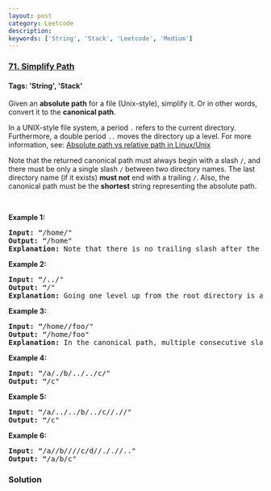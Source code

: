 ```yaml
---
layout: post
category: Leetcode
description: 
keywords: ['String', 'Stack', 'Leetcode', 'Medium']
---
```

### [71. Simplify Path](https://leetcode.com/problems/simplify-path)

#### Tags: 'String', 'Stack'

<div class="content__u3I1 question-content__JfgR"><div><p>Given an <strong>absolute path</strong> for a file (Unix-style), simplify it. Or in other words, convert it to the <strong>canonical path</strong>.</p>
<p>In a UNIX-style file system, a period <code>.</code> refers to the current directory. Furthermore, a double period <code>..</code> moves the directory up a level. For more information, see: <a href="https://www.linuxnix.com/abslute-path-vs-relative-path-in-linuxunix/" target="_blank">Absolute path vs relative path in Linux/Unix</a></p>
<p>Note that the returned canonical path must always begin with a slash <code>/</code>, and there must be only a single slash <code>/</code> between two directory names. The last directory name (if it exists) <b>must not</b> end with a trailing <code>/</code>. Also, the canonical path must be the <strong>shortest</strong> string representing the absolute path.</p>
<p> </p>
<p><strong>Example 1:</strong></p>
<pre><strong>Input: "</strong><span id="example-input-1-1">/home/"</span>
<strong>Output: "</strong><span id="example-output-1">/home"
<strong>Explanation:</strong> Note that there is no trailing slash after the last directory name.</span>
</pre>
<p><strong>Example 2:</strong></p>
<pre><strong>Input: "</strong><span id="example-input-1-1">/../"</span>
<strong>Output: "</strong><span id="example-output-1">/"</span>
<strong>Explanation:</strong> Going one level up from the root directory is a no-op, as the root level is the highest level you can go.
</pre>
<p><strong>Example 3:</strong></p>
<pre><strong>Input: "</strong><span id="example-input-1-1">/home//foo/"</span>
<strong>Output: "</strong><span id="example-output-1">/home/foo"</span>
<strong>Explanation: </strong>In the canonical path, multiple consecutive slashes are replaced by a single one.
</pre>
<p><strong>Example 4:</strong></p>
<pre><strong>Input: "</strong><span id="example-input-1-1">/a/./b/../../c/"</span>
<strong>Output: "</strong><span id="example-output-1">/c"</span>
</pre>
<p><strong>Example 5:</strong></p>
<pre><strong>Input: "</strong><span id="example-input-1-1">/a/../../b/../c//.//"</span>
<strong>Output: "</strong><span id="example-output-1">/c"</span>
</pre>
<p><strong>Example 6:</strong></p>
<pre><strong>Input: "</strong><span id="example-input-1-1">/a//b////c/d//././/.."</span>
<strong>Output: "</strong><span id="example-output-1">/a/b/c"</span>
</pre>
</div></div>

### Solution
